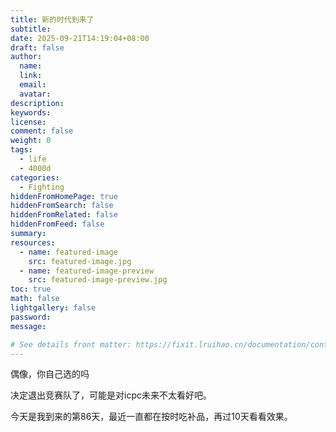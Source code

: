 ```yaml
---
title: 新的时代到来了
subtitle:
date: 2025-09-21T14:19:04+08:00
draft: false
author:
  name:
  link:
  email:
  avatar:
description:
keywords:
license:
comment: false
weight: 0
tags:
  - life
  - 4000d
categories:
  - Fighting
hiddenFromHomePage: true
hiddenFromSearch: false
hiddenFromRelated: false
hiddenFromFeed: false
summary:
resources:
  - name: featured-image
    src: featured-image.jpg
  - name: featured-image-preview
    src: featured-image-preview.jpg
toc: true
math: false
lightgallery: false
password:
message:

# See details front matter: https://fixit.lruihao.cn/documentation/content-management/introduction/#front-matter
---
```


偶像，你自己选的吗

<!--more-->

决定退出竞赛队了，可能是对icpc未来不太看好吧。

今天是我到来的第86天，最近一直都在按时吃补品，再过10天看看效果。